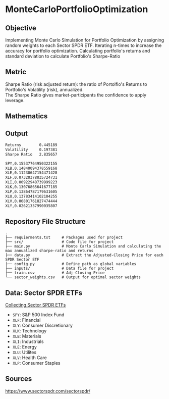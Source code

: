 # MonteCarloPortfolioOptimization

## Objective
Implementing Monte Carlo Simulation for Portfolio Optimization by assigning random weights to each Sector SPDR ETF. Iterating n-times to increase the accuracy for portfolio optimization. Calculating portfolio's returns and standard deviation to calculate Portfolio's Sharpe-Ratio

## Metric
Sharpe Ratio (risk adjusted return): the ratio of Portolfio's Returns to Portfolio's Volatility (risk), annualized.\
The Sharpe Ratio gives market-participants the confidence to apply leverage.

## Mathematics

## Output
```bash
Returns        0.445189
Volatility     0.197381
Sharpe Ratio   2.835657

SPY,0.15537764950322155
XLB,0.14840094378559168
XLE,0.11230647154471428
XLF,0.07320378035724731
XLI,0.00922948739999223
XLK,0.13076865641677185
XLP,0.13864787179631605
XLU,0.13783414102104255
XLV,0.06801761827474444
XLY,0.02621337990035807
```
## Repository File Structure
    .
    ├── requierments.txt     # Packages used for project
    ├── src/                 # Code file for project
    ├── main.py              # Monte Carlo Simulation and calculating the max annualized sharpe-ratio and returns
    ├── data.py              # Extract the Adjusted-Closing Price for each SPDR Sector ETF
    ├── config.py            # Define path as global variables
    ├── inputs/              # Data file for project 
    ├── train.csv            # Adj-Closing Price
    └── sector_weights.csv   # Output for optimal sector weights

## Data: Sector SPDR ETFs
[Collecting Sector SPDR ETFs](https://www.sectorspdr.com/sectorspdr/)
- `SPY`: S&P 500 Index Fund 
- `XLF`: Financial
- `XLY`: Consumer Discretionary
- `XLK`: Technology
- `XLB`: Materials
- `XLI`: Industrials
- `XLE`: Energy
- `XLU`: Utilites
- `XLV`: Health Care
- `XLP`: Consumer Staples

## Sources
https://www.sectorspdr.com/sectorspdr/
